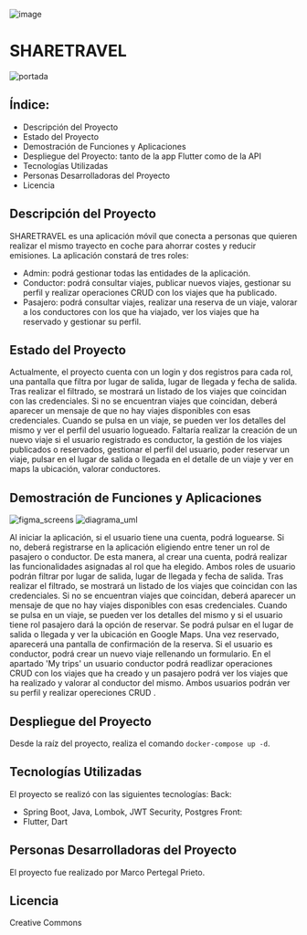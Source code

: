 ![image](https://github.com/MarcoPertegal/sharetravel-project/assets/122262025/2e790499-7ac7-4528-aa4a-ff922471be5f)


# SHARETRAVEL

![portada](https://github.com/MarcoPertegal/sharetravel-project/assets/122262025/b142cae7-8e4a-4c5b-b028-86a1b5387b9d)

## Índice:
- Descripción del Proyecto
- Estado del Proyecto
- Demostración de Funciones y Aplicaciones
- Despliegue del Proyecto: tanto de la app Flutter como de la API
- Tecnologías Utilizadas
- Personas Desarrolladoras del Proyecto
- Licencia

## Descripción del Proyecto
SHARETRAVEL es una aplicación móvil que conecta a personas que quieren realizar el mismo trayecto en coche para ahorrar costes y reducir emisiones.
La aplicación constará de tres roles:
- Admin: podrá gestionar todas las entidades de la aplicación.
- Conductor: podrá consultar viajes, publicar nuevos viajes, gestionar su perfil y realizar operaciones CRUD con los viajes que ha publicado.
- Pasajero: podrá consultar viajes, realizar una reserva de un viaje, valorar a los conductores con los que ha viajado, ver los viajes que ha reservado y gestionar su perfil.

## Estado del Proyecto
Actualmente, el proyecto cuenta con un login y dos registros para cada rol, una pantalla que filtra por lugar de salida, lugar de llegada y fecha de salida. Tras realizar el filtrado, se mostrará un listado de los viajes que coincidan con las credenciales. Si no se encuentran viajes que coincidan, deberá aparecer un mensaje de que no hay viajes disponibles con esas credenciales. Cuando se pulsa en un viaje, se pueden ver los detalles del mismo y ver el perfil del usuario logueado. Faltaría realizar la creación de un nuevo viaje si el usuario registrado es conductor, la gestión de los viajes publicados o reservados, gestionar el perfil del usuario, poder reservar un viaje, pulsar en el lugar de salida o llegada en el detalle de un viaje y ver en maps la ubicación, valorar conductores.

## Demostración de Funciones y Aplicaciones
![figma_screens](https://github.com/MarcoPertegal/sharetravel-project/assets/122262025/9f128798-5d32-4f46-934e-dd80da96f205)
![diagrama_uml](https://github.com/MarcoPertegal/sharetravel-project/assets/122262025/5d0cd220-9c2c-46e6-a26d-16fb4643b442)

Al iniciar la aplicación, si el usuario tiene una cuenta, podrá loguearse. Si no, deberá registrarse en la aplicación eligiendo entre tener un rol de pasajero o conductor. De esta manera, al crear una cuenta, podrá realizar las funcionalidades asignadas al rol que ha elegido. Ambos roles de usuario podrán filtrar por lugar de salida, lugar de llegada y fecha de salida. Tras realizar el filtrado, se mostrará un listado de los viajes que coincidan con las credenciales. Si no se encuentran viajes que coincidan, deberá aparecer un mensaje de que no hay viajes disponibles con esas credenciales. Cuando se pulsa en un viaje, se pueden ver los detalles del mismo y si el usuario tiene rol pasajero dará la opción de reservar. Se podrá pulsar en el lugar de salida o llegada y ver la ubicación en Google Maps. Una vez reservado, aparecerá una pantalla de confirmación de la reserva. 
Si el usuario es conductor, podrá crear un nuevo viaje rellenando un formulario. 
En el apartado 'My trips' un usuario conductor podrá readlizar operaciones CRUD con los viajes que ha creado y un pasajero podrá ver los viajes que ha realizado y valorar al conductor del mismo. 
Ambos usuarios podrán ver su perfil y realizar opereciones CRUD .

## Despliegue del Proyecto
Desde la raíz del proyecto, realiza el comando `docker-compose up -d`.

## Tecnologías Utilizadas
El proyecto se realizó con las siguientes tecnologías:
Back:
- Spring Boot, Java, Lombok, JWT Security, Postgres
Front:
- Flutter, Dart

## Personas Desarrolladoras del Proyecto
El proyecto fue realizado por Marco Pertegal Prieto.

## Licencia
Creative Commons



